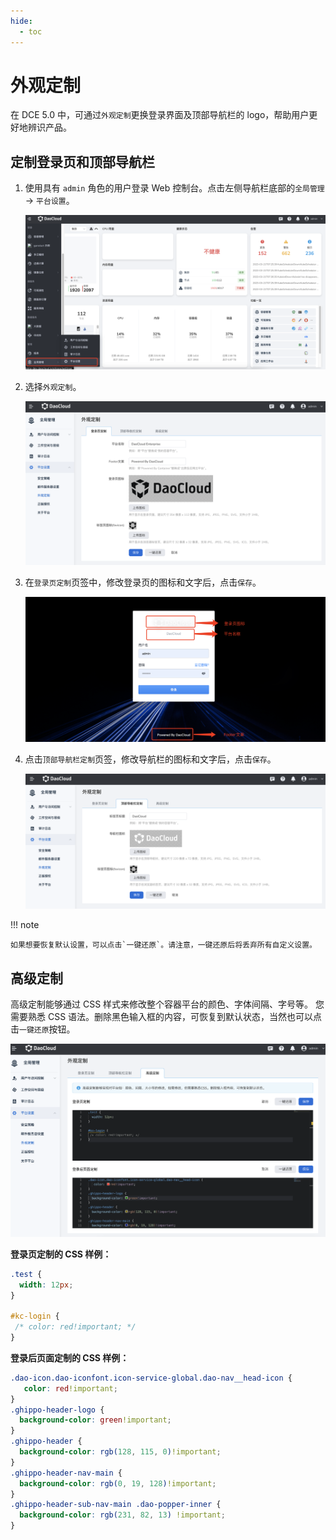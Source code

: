 ```yaml
---
hide:
  - toc
---
```


# 外观定制

在 DCE 5.0 中，可通过`外观定制`更换登录界面及顶部导航栏的 logo，帮助用户更好地辨识产品。

## 定制登录页和顶部导航栏

1. 使用具有 `admin` 角色的用户登录 Web 控制台。点击左侧导航栏底部的`全局管理` -> `平台设置`。

    ![全局管理](../../images/ws01.png)

2. 选择`外观定制`。

    ![外观定制](../../images/visual04.png)

3. 在`登录页定制`页签中，修改登录页的图标和文字后，点击`保存`。

    ![登录页](../../images/visual02.png)

4. 点击`顶部导航栏定制`页签，修改导航栏的图标和文字后，点击`保存`。

    ![顶部导航栏](../../images/visual06.png)

!!! note

    如果想要恢复默认设置，可以点击`一键还原`。请注意，一键还原后将丢弃所有自定义设置。

## 高级定制

高级定制能够通过 CSS 样式来修改整个容器平台的颜色、字体间隔、字号等。
您需要熟悉 CSS 语法。删除黑色输入框的内容，可恢复到默认状态，当然也可以点击`一键还原`按钮。

![高级定制](../../images/advanced-custom.png)

**登录页定制的 CSS 样例：**

```css
.test {
  width: 12px;
}

#kc-login {
 /* color: red!important; */
}
```

**登录后页面定制的 CSS 样例：**

```css
.dao-icon.dao-iconfont.icon-service-global.dao-nav__head-icon {
   color: red!important;
}
.ghippo-header-logo {
  background-color: green!important;
}
.ghippo-header {
  background-color: rgb(128, 115, 0)!important;
}
.ghippo-header-nav-main {
  background-color: rgb(0, 19, 128)!important;
}
.ghippo-header-sub-nav-main .dao-popper-inner {
  background-color: rgb(231, 82, 13) !important;
}
```
